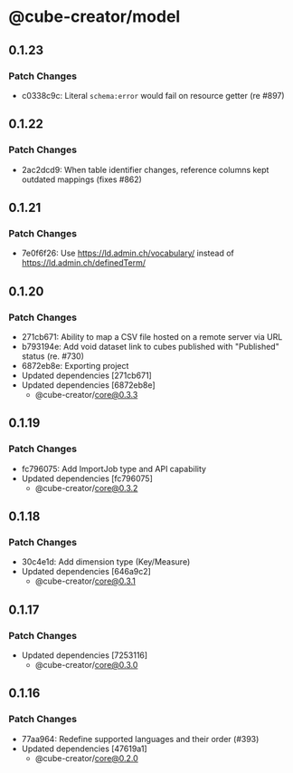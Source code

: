 # @cube-creator/model

## 0.1.23

### Patch Changes

- c0338c9c: Literal `schema:error` would fail on resource getter (re #897)

## 0.1.22

### Patch Changes

- 2ac2dcd9: When table identifier changes, reference columns kept outdated mappings (fixes #862)

## 0.1.21

### Patch Changes

- 7e0f6f26: Use https://ld.admin.ch/vocabulary/ instead of https://ld.admin.ch/definedTerm/

## 0.1.20

### Patch Changes

- 271cb671: Ability to map a CSV file hosted on a remote server via URL
- b793194e: Add void dataset link to cubes published with "Published" status (re. #730)
- 6872eb8e: Exporting project
- Updated dependencies [271cb671]
- Updated dependencies [6872eb8e]
  - @cube-creator/core@0.3.3

## 0.1.19

### Patch Changes

- fc796075: Add ImportJob type and API capability
- Updated dependencies [fc796075]
  - @cube-creator/core@0.3.2

## 0.1.18

### Patch Changes

- 30c4e1d: Add dimension type (Key/Measure)
- Updated dependencies [646a9c2]
  - @cube-creator/core@0.3.1

## 0.1.17

### Patch Changes

- Updated dependencies [7253116]
  - @cube-creator/core@0.3.0

## 0.1.16

### Patch Changes

- 77aa964: Redefine supported languages and their order (#393)
- Updated dependencies [47619a1]
  - @cube-creator/core@0.2.0
